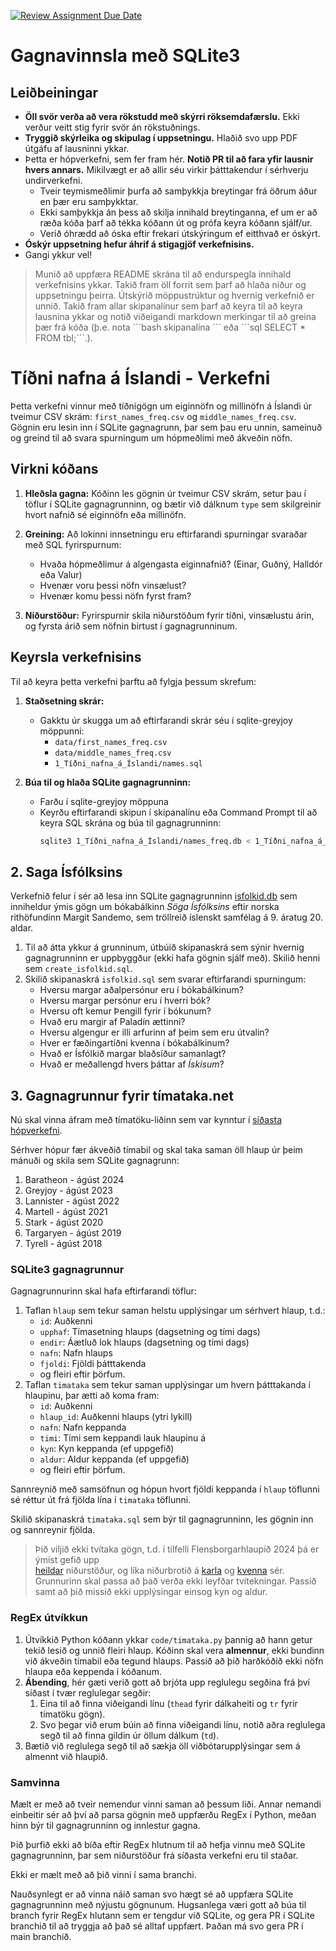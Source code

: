 [![Review Assignment Due Date](https://classroom.github.com/assets/deadline-readme-button-22041afd0340ce965d47ae6ef1cefeee28c7c493a6346c4f15d667ab976d596c.svg)](https://classroom.github.com/a/Nf5nD3dq)
# Gagnavinnsla með SQLite3

## Leiðbeiningar

- **Öll svör verða að vera rökstudd með skýrri röksemdafærslu.** Ekki verður veitt stig fyrir
  svör án rökstuðnings.
- **Tryggið skýrleika og skipulag í uppsetningu.** Hlaðið svo upp PDF útgáfu af lausninni ykkar.
- Þetta er hópverkefni, sem fer fram hér. **Notið PR til að fara yfir lausnir hvers annars.**
  Mikilvægt er að allir séu virkir þátttakendur í sérhverju undirverkefni.
    - Tveir teymismeðlimir þurfa að samþykkja breytingar frá öðrum áður en þær eru samþykktar.
    - Ekki samþykkja án þess að skilja innihald breytinganna, ef um er að ræða kóða þarf að tékka
      kóðann út og prófa keyra kóðann sjálf/ur.
    - Verið óhrædd að óska eftir frekari útskýringum ef eitthvað er óskýrt.
- **Óskýr uppsetning hefur áhrif á stigagjöf verkefnisins.**
- Gangi ykkur vel!

> Munið að uppfæra README skrána til að endurspegla innihald verkefnisins ykkar. Takið fram öll
> forrit sem þarf að hlaða niður og uppsetningu þeirra. Útskýrið möppustrúktur og hvernig
> verkefnið er unnið.
> Takið fram allar skipanalínur sem þarf að keyra til að keyra lausnina ykkar og notið
> viðeigandi markdown merkingar til að greina þær frá kóða (þ.e. nota \`\`\`bash skipanalína
> \`\`\` eða \`\`\`sql SELECT * FROM tbl;\`\`\`.).

# Tíðni nafna á Íslandi - Verkefni

Þetta verkefni vinnur með tíðnigögn um eiginnöfn og millinöfn á Íslandi úr tveimur CSV skrám: `first_names_freq.csv` og `middle_names_freq.csv`. Gögnin eru lesin inn í SQLite gagnagrunn, þar sem þau eru unnin, sameinuð og greind til að svara spurningum um hópmeðlimi með ákveðin nöfn.

## Virkni kóðans

1. **Hleðsla gagna:** Kóðinn les gögnin úr tveimur CSV skrám, setur þau í töflur í SQLite gagnagrunninn, og bætir við dálknum `type` sem skilgreinir hvort nafnið sé eiginnöfn eða millinöfn.
   
2. **Greining:** Að lokinni innsetningu eru eftirfarandi spurningar svaraðar með SQL fyrirspurnum:
   - Hvaða hópmeðlimur á algengasta eiginnafnið? (Einar, Guðný, Halldór eða Valur)
   - Hvenær voru þessi nöfn vinsælust?
   - Hvenær komu þessi nöfn fyrst fram?

3. **Niðurstöður:** Fyrirspurnir skila niðurstöðum fyrir tíðni, vinsælustu árin, og fyrsta árið sem nöfnin birtust í gagnagrunninum.

## Keyrsla verkefnisins

Til að keyra þetta verkefni þarftu að fylgja þessum skrefum:

1. **Staðsetning skrár:**
   - Gakktu úr skugga um að eftirfarandi skrár séu í sqlite-greyjoy möppunni:
     - `data/first_names_freq.csv`
     - `data/middle_names_freq.csv`
     - `1_Tíðni_nafna_á_Íslandi/names.sql`

2. **Búa til og hlaða SQLite gagnagrunninn:**
   - Farðu í sqlite-greyjoy möppuna
   - Keyrðu eftirfarandi skipun í skipanalínu eða Command Prompt til að keyra SQL skrána og búa til gagnagrunninn:
     ```bash
     sqlite3 1_Tíðni_nafna_á_Íslandi/names_freq.db < 1_Tíðni_nafna_á_Íslandi/names.sql
     ```

## 2. Saga Ísfólksins

Verkefnið felur í sér að lesa inn SQLite gagnagrunninn [isfolkid.db](data/isfolkid.db) sem
inniheldur ýmis gögn um bókabálkinn _Söga Ísfólksins_ eftir norska rithöfundinn Margit Sandemo,
sem tröllreið íslenskt samfélag á 9. áratug 20. aldar.

1. Til að átta ykkur á grunninum, útbúið skipanaskrá sem sýnir hvernig gagnagrunninn er
   uppbyggður (ekki hafa gögnin sjálf með). Skilið henni sem `create_isfolkid.sql`.
2. Skilið skipanaskrá `isfolkid.sql` sem svarar eftirfarandi spurningum:
    - Hversu margar aðalpersónur eru í bókabálkinum?
    - Hversu margar persónur eru í hverri bók?
    - Hversu oft kemur Þengill fyrir í bókunum?
    - Hvað eru margir af Paladín ættinni?
    - Hversu algengur er illi arfurinn af þeim sem eru útvalin?
    - Hver er fæðingartíðni kvenna í bókabálkinum?
    - Hvað er Ísfólkið margar blaðsíður samanlagt?
    - Hvað er meðallengd hvers þáttar af _Ískisum_?

## 3. Gagnagrunnur fyrir tímataka.net

Nú skal vinna áfram með tímatöku-liðinn sem var kynntur í
[síðasta hópverkefni](https://github.com/Upplysingaverkfraedi/regex/?tab=readme-ov-file#4-gagna%C3%BArvinnsla).

Sérhver hópur fær ákveðið tímabil og skal taka saman öll hlaup úr þeim mánuði og skila sem
SQLite gagnagrunn:

1. Baratheon - ágúst 2024
2. Greyjoy - ágúst 2023
3. Lannister - ágúst 2022
4. Martell - ágúst 2021
5. Stark - ágúst 2020
6. Targaryen - ágúst 2019
7. Tyrell - ágúst 2018

### SQLite3 gagnagrunnur

Gagnagrunnurinn skal hafa eftirfarandi töflur:

1. Taflan `hlaup` sem tekur saman helstu upplýsingar um sérhvert hlaup, t.d.:
    - `id`: Auðkenni
    - `upphaf`: Tímasetning hlaups (dagsetning og tími dags)
    - `endir`: Áætluð lok hlaups (dagsetning og tími dags)
    - `nafn`: Nafn hlaups
    - `fjoldi`: Fjöldi þátttakenda
    - og fleiri eftir þörfum.
2. Taflan `timataka` sem tekur saman upplýsingar um hvern þátttakanda í hlaupinu, þar ætti að koma
   fram:
    - `id`: Auðkenni
    - `hlaup_id`: Auðkenni hlaups (ytri lykill)
    - `nafn`: Nafn keppanda
    - `timi`: Tími sem keppandi lauk hlaupinu á
    - `kyn`: Kyn keppanda (ef uppgefið)
    - `aldur`: Aldur keppanda (ef uppgefið)
    - og fleiri eftir þörfum.

Sannreynið með samsöfnun og hópun hvort fjöldi keppanda í `hlaup` töflunni sé réttur út frá
fjölda lína í `timataka` töflunni.

Skilið skipanaskrá `timataka.sql` sem býr til gagnagrunninn, les gögnin inn og sannreynir fjölda.

> Þið viljið ekki tvítaka gögn, t.d. í tilfelli Flensborgarhlaupið 2024 þá er ýmist gefið upp  
> [heildar](https://timataka.net/flensborgarhlaup2024/urslit/?race=2&cat=overall) niðurstöður,
> og líka niðurbrotið á [karla](https://timataka.net/flensborgarhlaup2024/urslit/?race=2&cat=m) og
> [kvenna](https://timataka.net/flensborgarhlaup2024/urslit/?race=2&cat=f) sér. Grunnurinn skal
> passa að það verða ekki leyfðar tvítekningar. Passið samt að þið missið ekki upplýsingar
> einsog kyn og aldur.

### RegEx útvíkkun

1. Útvíkkið Python kóðann ykkar `code/timataka.py` þannig að hann getur tekið lesið og unnið
   fleiri hlaup. Kóðinn skal vera **almennur**, ekki bundinn við ákveðin tímabil eða tegund
   hlaups. Passið að þið harðkóðið ekki nöfn hlaupa eða keppenda í kóðanum.
2. **Ábending**, hér gæti verið gott að brjóta upp reglulegu segðina frá því síðast í tvær
   reglulegar segðir:
    1. Eina til að finna viðeigandi línu (`thead` fyrir dálkaheiti og `tr` fyrir tímatöku gögn).
    2. Svo þegar við erum búin að finna viðeigandi línu, notið aðra reglulega segð
       til að finna gildin úr öllum dálkum (`td`).
3. Bætið við reglulega segð til að sækja öll viðbótarupplýsingar sem á almennt við hlaupið.

### Samvinna

Mælt er með að tveir nemendur vinni saman að þessum liði. Annar nemandi einbeitir sér að því að
parsa gögnin með uppfærðu RegEx í Python, meðan hinn býr til gagnagrunninn og innlestur gagna.

Þið þurfið ekki að bíða eftir RegEx hlutnum til að hefja vinnu með SQLite gagnagrunninn, þar sem
niðurstöður frá síðasta verkefni eru til staðar.

Ekki er mælt með að þið vinni í sama branchi.

Nauðsynlegt er að vinna náið saman svo hægt sé að uppfæra SQLite gagnagrunninn með nýjustu gögnunum.
Hugsanlega væri gott að búa til branch fyrir RegEx hlutann sem er tengdur við SQLite, og gera PR í
SQLite branchið til að tryggja að það sé alltaf uppfært. Þaðan má svo gera PR í main branchið.
